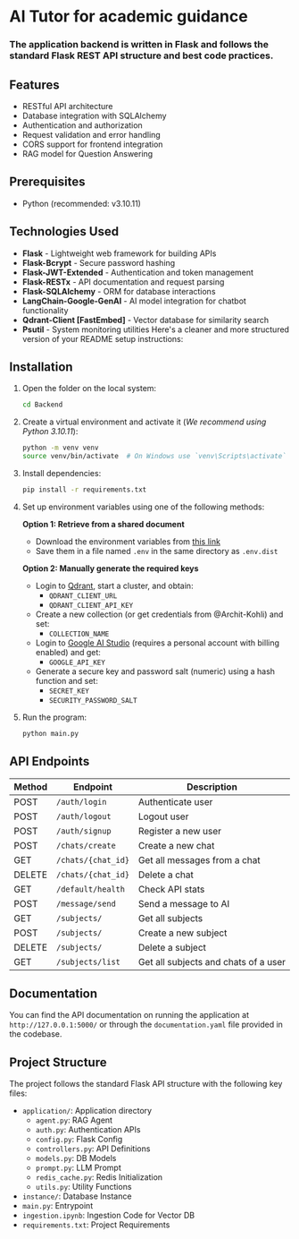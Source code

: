 # AI Tutor for academic guidance

### The application backend is written in Flask and follows the standard Flask REST API structure and best code practices.

## Features
- RESTful API architecture
- Database integration with SQLAlchemy
- Authentication and authorization
- Request validation and error handling
- CORS support for frontend integration
- RAG model for Question Answering

## Prerequisites
- Python (recommended: v3.10.11)

## Technologies Used
- **Flask** - Lightweight web framework for building APIs
- **Flask-Bcrypt** - Secure password hashing
- **Flask-JWT-Extended** - Authentication and token management
- **Flask-RESTx** - API documentation and request parsing
- **Flask-SQLAlchemy** - ORM for database interactions
- **LangChain-Google-GenAI** - AI model integration for chatbot functionality
- **Qdrant-Client [FastEmbed]** - Vector database for similarity search
- **Psutil** - System monitoring utilities
Here's a cleaner and more structured version of your README setup instructions:  

## Installation
1. Open the folder on the local system:
   ```sh
   cd Backend
   ```
2. Create a virtual environment and activate it (_We recommend using Python 3.10.11_):
   ```sh
   python -m venv venv
   source venv/bin/activate  # On Windows use `venv\Scripts\activate`
   ```
3. Install dependencies:
   ```sh
   pip install -r requirements.txt
   ```
4. Set up environment variables using one of the following methods:

   **Option 1: Retrieve from a shared document**  
   - Download the environment variables from [this link](https://docs.google.com/document/d/12lkPKbjwtNIgZAGyzB-CguNvvUAEZhqAYi_FL9vPo6o/edit?usp=sharing)  
   - Save them in a file named `.env` in the same directory as `.env.dist`

   **Option 2: Manually generate the required keys**  
   - Login to [Qdrant](https://qdrant.tech/), start a cluster, and obtain:  
     - `QDRANT_CLIENT_URL`  
     - `QDRANT_CLIENT_API_KEY`  
   - Create a new collection (or get credentials from @Archit-Kohli) and set:  
     - `COLLECTION_NAME`  
   - Login to [Google AI Studio](https://aistudio.google.com/welcome) (requires a personal account with billing enabled) and get:  
     - `GOOGLE_API_KEY`  
   - Generate a secure key and password salt (numeric) using a hash function and set:  
     - `SECRET_KEY`  
     - `SECURITY_PASSWORD_SALT`  

5. Run the program:
   ```sh
   python main.py
   ```

## API Endpoints
| Method | Endpoint | Description |
|--------|----------|-------------|
| POST | `/auth/login` | Authenticate user |
| POST | `/auth/logout` | Logout user |
| POST | `/auth/signup` | Register a new user |
| POST | `/chats/create` | Create a new chat |
| GET | `/chats/{chat_id}` | Get all messages from a chat |
| DELETE | `/chats/{chat_id}` | Delete a chat |
| GET | `/default/health` | Check API stats |
| POST | `/message/send` | Send a message to AI |
| GET | `/subjects/` | Get all subjects |
| POST | `/subjects/` | Create a new subject |
| DELETE | `/subjects/` | Delete a subject |
| GET | `/subjects/list` | Get all subjects and chats of a user |

## Documentation
You can find the API documentation on running the application at `http://127.0.0.1:5000/` or through the `documentation.yaml` file provided in the codebase.

## Project Structure

The project follows the standard Flask API structure with the following key files:

- `application/`: Application directory
  - `agent.py`: RAG Agent
  - `auth.py`: Authentication APIs
  - `config.py`: Flask Config
  - `controllers.py`: API Definitions
  - `models.py`: DB Models
  - `prompt.py`: LLM Prompt
  - `redis_cache.py`: Redis Initialization
  - `utils.py`: Utility Functions
- `instance/`: Database Instance
- `main.py`: Entrypoint
- `ingestion.ipynb`: Ingestion Code for Vector DB
- `requirements.txt`: Project Requirements
